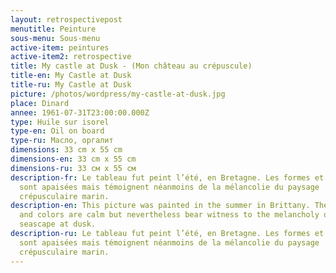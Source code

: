 ```yaml
---
layout: retrospectivepost
menutitle: Peinture
sous-menu: Sous-menu
active-item: peintures
active-item2: retrospective
title: My castle at Dusk - (Mon château au crépuscule)
title-en: My Castle at Dusk
title-ru: My Castle at Dusk
picture: /photos/wordpress/my-castle-at-dusk.jpg
place: Dinard
annee: 1961-07-31T23:00:00.000Z
type: Huile sur isorel
type-en: Oil on board
type-ru: Масло, оргалит
dimensions: 33 cm x 55 cm
dimensions-en: 33 cm x 55 cm
dimensions-ru: 33 см x 55 см
description-fr: Le tableau fut peint l’été, en Bretagne. Les formes et couleurs
  sont apaisées mais témoignent néanmoins de la mélancolie du paysage
  crépusculaire marin.
description-en: This picture was painted in the summer in Brittany. The shapes
  and colors are calm but nevertheless bear witness to the melancholy of the
  seascape at dusk.
description-ru: Le tableau fut peint l’été, en Bretagne. Les formes et couleurs
  sont apaisées mais témoignent néanmoins de la mélancolie du paysage
  crépusculaire marin.
---
```

